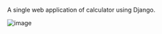 A single web application of calculator using Django.

![image](https://user-images.githubusercontent.com/109224340/229630291-559741f1-73e0-4f11-a1e9-a50eee4e989c.png)
